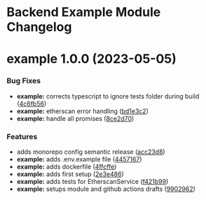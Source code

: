# Backend Example Module Changelog

# example 1.0.0 (2023-05-05)


### Bug Fixes

* **example:** corrects typescript to ignore tests folder during build ([4c6fb56](https://github.com/aragon/backend/commit/4c6fb56c74d5ca40e4b893973a94a13222c96fd6))
* **example:** etherscan error handling ([bd1e3c2](https://github.com/aragon/backend/commit/bd1e3c2fcb87c93f96ff74005cbd1192a38cf267))
* **example:** handle all promises ([8ce2d70](https://github.com/aragon/backend/commit/8ce2d70d166785bf8dc396c9561508e5767c1cb0))


### Features

* adds monorepo config semantic release ([acc23d8](https://github.com/aragon/backend/commit/acc23d86661e939012418ccc13578ad30fee969b))
* **example:** adds .env.example file ([4457167](https://github.com/aragon/backend/commit/4457167d07611aad28b5218a69a39a169540a296))
* **example:** adds dockerfile ([4ffcffe](https://github.com/aragon/backend/commit/4ffcffe6393663907b65ee638900cf460acb040e))
* **example:** adds first setup ([2e3e486](https://github.com/aragon/backend/commit/2e3e48655f9aa32fb3532ffed1be1dbf7d0d70f3))
* **example:** adds tests for EtherscanService ([f421b99](https://github.com/aragon/backend/commit/f421b9929a0e928f8a5255ee900317b82c4866ce))
* **example:** setups module and github actions drafts ([9902962](https://github.com/aragon/backend/commit/99029626019cf844d2da5361be3a338fab7929f2))
